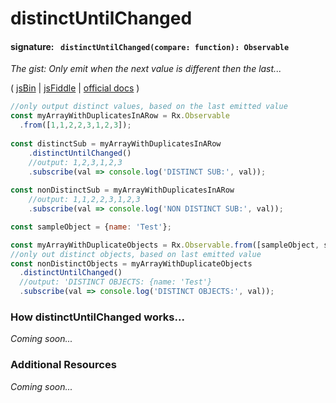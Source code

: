 # distinctUntilChanged
#### signature: ` distinctUntilChanged(compare: function): Observable`
*The gist: Only emit when the next value is different then the last...*

( [jsBin](http://jsbin.com/wuhumodoha/edit?js,console) | [jsFiddle](https://jsfiddle.net/qg6qfqLz/15/) | [official docs](http://reactivex.io/rxjs/class/es6/Observable.js~Observable.html#instance-method-distinctUntilChanged) )

```js
//only output distinct values, based on the last emitted value
const myArrayWithDuplicatesInARow = Rx.Observable
  .from([1,1,2,2,3,1,2,3]);
  
const distinctSub = myArrayWithDuplicatesInARow
	.distinctUntilChanged()
  	//output: 1,2,3,1,2,3
	.subscribe(val => console.log('DISTINCT SUB:', val));
  
const nonDistinctSub = myArrayWithDuplicatesInARow
	//output: 1,1,2,2,3,1,2,3
	.subscribe(val => console.log('NON DISTINCT SUB:', val));

const sampleObject = {name: 'Test'};

const myArrayWithDuplicateObjects = Rx.Observable.from([sampleObject, sampleObject, sampleObject]);
//only out distinct objects, based on last emitted value
const nonDistinctObjects = myArrayWithDuplicateObjects
  .distinctUntilChanged()
  //output: 'DISTINCT OBJECTS: {name: 'Test'}
  .subscribe(val => console.log('DISTINCT OBJECTS:', val));
```

### How distinctUntilChanged works...
*Coming soon...*


### Additional Resources
*Coming soon...*
